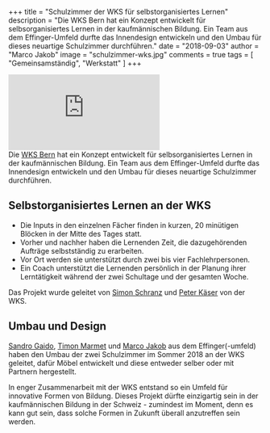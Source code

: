 +++
title = "Schulzimmer der WKS für selbstorganisiertes Lernen"
description = "Die WKS Bern hat ein Konzept entwickelt für selbsorganisiertes Lernen in der kaufmännischen Bildung. Ein Team aus dem Effinger-Umfeld durfte das Innendesign entwickeln und den Umbau für dieses neuartige Schulzimmer durchführen."
date = "2018-09-03"
author = "Marco Jakob"
image = "schulzimmer-wks.jpg"
comments = true
tags = [ "Gemeinsamständig", "Werkstatt" ]
+++

<div class="embed-responsive embed-responsive-16by9">
  <iframe class="embed-responsive-item" src="https://www.youtube.com/embed/exzuIyPA9eE?rel=0" frameborder="0" allowfullscreen></iframe>
</div>

<div class="lead">
Die <a href="https://www.wksbern.ch">WKS Bern</a> hat ein Konzept entwickelt für selbsorganisiertes Lernen in der kaufmännischen Bildung. Ein Team aus dem Effinger-Umfeld durfte das Innendesign entwickeln und den Umbau für dieses neuartige Schulzimmer durchführen.
</div>

## Selbstorganisiertes Lernen an der WKS

- Die Inputs in den einzelnen Fächer finden in kurzen, 20 minütigen Blöcken in der Mitte des Tages statt.
- Vorher und nachher haben die Lernenden Zeit, die dazugehörenden Aufträge selbstständig zu erarbeiten.
- Vor Ort werden sie unterstützt durch zwei bis vier Fachlehrpersonen.
- Ein Coach unterstützt die Lernenden persönlich in der Planung ihrer Lerntätigkeit während der zwei Schultage und der gesamten Woche.

Das Projekt wurde geleitet von [Simon Schranz](https://www.wksbern.ch/de/die-wks/mitarbeitende/leitung-grundbildung.htm) und [Peter Käser](https://www.wksbern.ch/de/die-wks/mitarbeitende/leitung-grundbildung.htm) von der WKS.

## Umbau und Design

[Sandro Gaido](https://www.gaido.design/), [Timon Marmet](/blog/portrait-timon-marmet/) und [Marco Jakob](https://www.jakob.services) aus dem Effinger(-umfeld) haben den Umbau der zwei Schulzimmer im Sommer 2018 an der WKS geleitet, dafür Möbel entwickelt und diese entweder selber oder mit Partnern hergestellt.

In enger Zusammenarbeit mit der WKS entstand so ein Umfeld für innovative Formen von Bildung. Dieses Projekt dürfte einzigartig sein in der kaufmännischen Bildung in der Schweiz - zumindest im Moment, denn es kann gut sein, dass solche Formen in Zukunft überall anzutreffen sein werden.